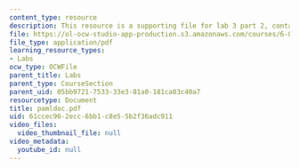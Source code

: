 ```yaml
---
content_type: resource
description: This resource is a supporting file for lab 3 part 2, contains PAML documentation.
file: https://ol-ocw-studio-app-production.s3.amazonaws.com/courses/6-877j-computational-evolutionary-biology-fall-2005/61ccec962ecc6bb1c8e55b2f36adc911_pamldoc.pdf
file_type: application/pdf
learning_resource_types:
- Labs
ocw_type: OCWFile
parent_title: Labs
parent_type: CourseSection
parent_uid: 05bb9721-7533-33e3-81a0-181ca03c40a7
resourcetype: Document
title: pamldoc.pdf
uid: 61ccec96-2ecc-6bb1-c8e5-5b2f36adc911
video_files:
  video_thumbnail_file: null
video_metadata:
  youtube_id: null
---
```

